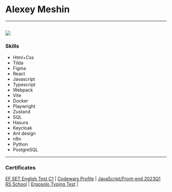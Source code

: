 # Alexey Meshin 
---
![](https://www.codewars.com/users/ZiberPax/badges/large)
---
### Skills

* Html+Css
* Tilda
* Figma
* React
* Javascript
* Typescript
* Webpack
* Vite
* Docker
* Playwright
* Zustand
* SQL
* Hasura
* Keycloak
* Ant design
* n8n
* Python
* PostgreSQL

--- 
### Certificates
[EF SET English Test C1](https://www.efset.org/cert/zqwgJ4)  |
[Codewars Profile](https://www.codewars.com/users/ZiberPax)  |
[JavaScript/Front-end 2023Q1 RS School](https://app.rs.school/certificate/cu4wgjy2)  |
[Ergosolo Typing Test](https://solo.nabiraem.ru/certs/download/280630/PW-0000002064_EN.pdf)  |


